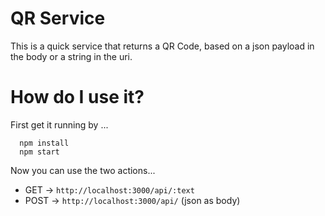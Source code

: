 # QR Service
This is a quick service that returns a QR Code, based on a json payload in the body or a string in the uri.

# How do I use it?
First get it running by ...
```
  npm install
  npm start
```
Now you can use the two actions...
* GET -> `http://localhost:3000/api/:text`
* POST ->  `http://localhost:3000/api/`   (json as body)
